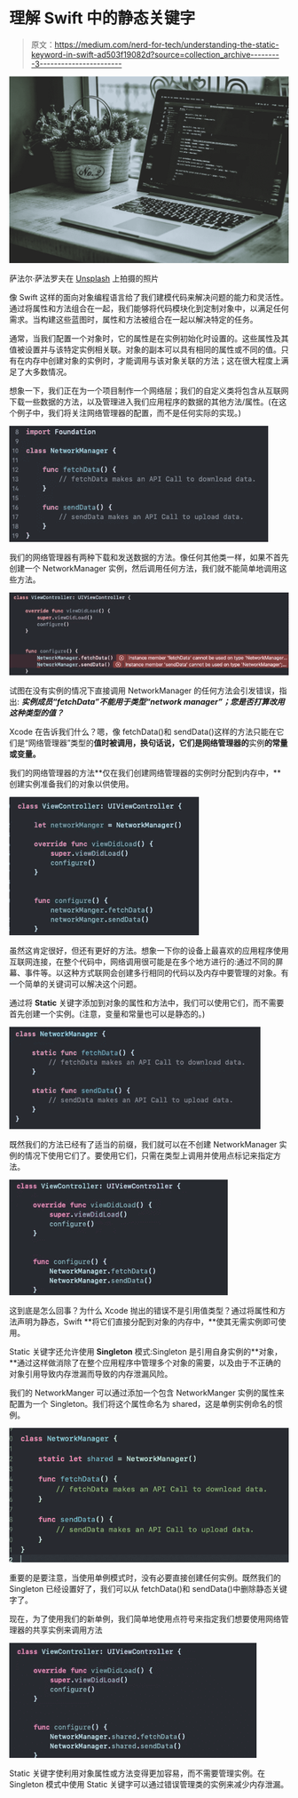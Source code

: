 # 理解 Swift 中的静态关键字

> 原文：<https://medium.com/nerd-for-tech/understanding-the-static-keyword-in-swift-ad503f19082d?source=collection_archive---------3----------------------->

![](img/54c7d21612031a782a72110845faa9c3.png)

萨法尔·萨法罗夫在 [Unsplash](https://unsplash.com/s/photos/coding?utm_source=unsplash&utm_medium=referral&utm_content=creditCopyText) 上拍摄的照片

像 Swift 这样的面向对象编程语言给了我们建模代码来解决问题的能力和灵活性。通过将属性和方法组合在一起，我们能够将代码模块化到定制对象中，以满足任何需求。当构建这些蓝图时，属性和方法被组合在一起以解决特定的任务。

通常，当我们配置一个对象时，它的属性是在实例初始化时设置的。这些属性及其值被设置并与该特定实例相关联。对象的副本可以具有相同的属性或不同的值。只有在内存中创建对象的实例时，才能调用与该对象关联的方法；这在很大程度上满足了大多数情况。

想象一下，我们正在为一个项目制作一个网络层；我们的自定义类将包含从互联网下载一些数据的方法，以及管理进入我们应用程序的数据的其他方法/属性。(在这个例子中，我们将关注网络管理器的配置，而不是任何实际的实现。)

![](img/04931752420d770a54e2372873147828.png)

我们的网络管理器有两种下载和发送数据的方法。像任何其他类一样，如果不首先创建一个 NetworkManager 实例，然后调用任何方法，我们就不能简单地调用这些方法。

![](img/6bcf0eb0c0c83f511bafed9823b0fee9.png)

试图在没有实例的情况下直接调用 NetworkManager 的任何方法会引发错误，指出: ***实例成员“fetchData”不能用于类型“network manager”；您是否打算改用这种类型的值？***

Xcode 在告诉我们什么？嗯，像 fetchData()和 sendData()这样的方法只能在它们是“网络管理器”类型的**值时被调用，换句话说，它们是网络管理器的**实例**的常量或变量。**

我们的网络管理器的方法**仅在我们创建网络管理器的实例时分配到内存中，**创建实例准备我们的对象以供使用。

![](img/e70a1845b95621e6e61a616247d84b47.png)

虽然这肯定很好，但还有更好的方法。想象一下你的设备上最喜欢的应用程序使用互联网连接，在整个代码中，网络调用很可能是在多个地方进行的:通过不同的屏幕、事件等。以这种方式联网会创建多行相同的代码以及内存中要管理的对象。有一个简单的关键词可以解决这个问题。

通过将 **Static** 关键字添加到对象的属性和方法中，我们可以使用它们，而不需要首先创建一个实例。(注意，变量和常量也可以是静态的。)

![](img/9328ffaf2b988575ad2c627c39689e56.png)

既然我们的方法已经有了适当的前缀，我们就可以在不创建 NetworkManager 实例的情况下使用它们了。要使用它们，只需在类型上调用并使用点标记来指定方法。

![](img/d75c89d346d216ca75df52e6de1ca742.png)

这到底是怎么回事？为什么 Xcode 抛出的错误不是引用值类型？通过将属性和方法声明为静态，Swift **将它们直接分配到对象的内存中，**使其无需实例即可使用。

Static 关键字还允许使用 **Singleton** 模式:Singleton 是引用自身实例的**对象，**通过这样做消除了在整个应用程序中管理多个对象的需要，以及由于不正确的对象引用导致内存泄漏而导致的内存泄漏风险。

我们的 NetworkManger 可以通过添加一个包含 NetworkManger 实例的属性来配置为一个 Singleton。我们将这个属性命名为 shared，这是单例实例命名的惯例。

![](img/1d96335557a0cca97f30704c33f57fc0.png)

重要的是要注意，当使用单例模式时，没有必要直接创建任何实例。既然我们的 Singleton 已经设置好了，我们可以从 fetchData()和 sendData()中删除静态关键字了。

现在，为了使用我们的新单例，我们简单地使用点符号来指定我们想要使用网络管理器的共享实例来调用方法

![](img/cd296ce3f2a126c4e4b63778f251a448.png)

Static 关键字使利用对象属性或方法变得更加容易，而不需要管理实例。在 Singleton 模式中使用 Static 关键字可以通过错误管理类的实例来减少内存泄漏。